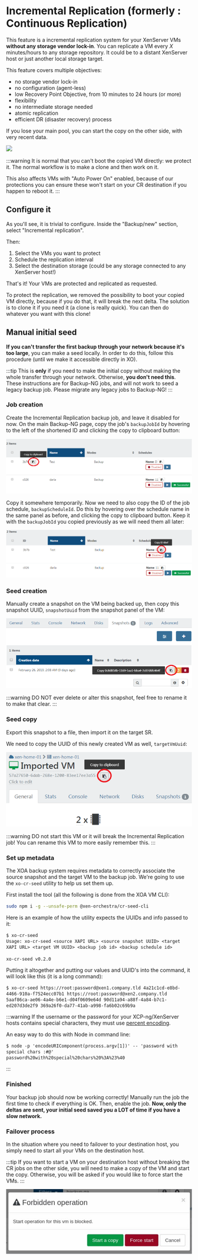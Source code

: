 # Incremental Replication (formerly : Continuous Replication)

This feature is a incremental replication system for your XenServer VMs **without any storage vendor lock-in**. You can replicate a VM every _X_ minutes/hours to any storage repository. It could be to a distant XenServer host or just another local storage target.

This feature covers multiple objectives:

- no storage vendor lock-in
- no configuration (agent-less)
- low Recovery Point Objective, from 10 minutes to 24 hours (or more)
- flexibility
- no intermediate storage needed
- atomic replication
- efficient DR (disaster recovery) process

If you lose your main pool, you can start the copy on the other side, with very recent data.

![](https://xen-orchestra.com/blog/content/images/2016/01/replication.png)

:::warning
It is normal that you can't boot the copied VM directly: we protect it. The normal workflow is to make a clone and then work on it.

This also affects VMs with "Auto Power On" enabled, because of our protections you can ensure these won't start on your CR destination if you happen to reboot it.
:::

## Configure it

As you'll see, it is trivial to configure. Inside the "Backup/new" section, select "Incremental replication".

Then:

1. Select the VMs you want to protect
1. Schedule the replication interval
1. Select the destination storage (could be any storage connected to any XenServer host!)

That's it! Your VMs are protected and replicated as requested.

To protect the replication, we removed the possibility to boot your copied VM directly, because if you do that, it will break the next delta. The solution is to clone it if you need it (a clone is really quick). You can then do whatever you want with this clone!

## Manual initial seed

**If you can't transfer the first backup through your network because it's too large**, you can make a seed locally. In order to do this, follow this procedure (until we make it accessible directly in XO).

:::tip
This is **only** if you need to make the initial copy without making the whole transfer through your network. Otherwise, **you don't need this**. These instructions are for Backup-NG jobs, and will not work to seed a legacy backup job. Please migrate any legacy jobs to Backup-NG!
:::

### Job creation

Create the Incremental Replication backup job, and leave it disabled for now. On the main Backup-NG page, copy the job's `backupJobId` by hovering to the left of the shortened ID and clicking the copy to clipboard button:

![](./assets/cr-seed-1.png)

Copy it somewhere temporarily. Now we need to also copy the ID of the job schedule, `backupScheduleId`. Do this by hovering over the schedule name in the same panel as before, and clicking the copy to clipboard button. Keep it with the `backupJobId` you copied previously as we will need them all later:

![](./assets/cr-seed-2.png)

### Seed creation

Manually create a snapshot on the VM being backed up, then copy this snapshot UUID, `snapshotUuid` from the snapshot panel of the VM:

![](./assets/cr-seed-3.png)

:::warning
DO NOT ever delete or alter this snapshot, feel free to rename it to make that clear.
:::

### Seed copy

Export this snapshot to a file, then import it on the target SR.

We need to copy the UUID of this newly created VM as well, `targetVmUuid`:

![](./assets/cr-seed-4.png)

:::warning
DO not start this VM or it will break the Incremental Replication job! You can rename this VM to more easily remember this.
:::

### Set up metadata

The XOA backup system requires metadata to correctly associate the source snapshot and the target VM to the backup job. We're going to use the `xo-cr-seed` utility to help us set them up.

First install the tool (all the following is done from the XOA VM CLI):

```sh
sudo npm i -g --unsafe-perm @xen-orchestra/cr-seed-cli
```

Here is an example of how the utility expects the UUIDs and info passed to it:

```console
$ xo-cr-seed
Usage: xo-cr-seed <source XAPI URL> <source snapshot UUID> <target XAPI URL> <target VM UUID> <backup job id> <backup schedule id>

xo-cr-seed v0.2.0
```

Putting it altogether and putting our values and UUID's into the command, it will look like this (it is a long command):

```console
$ xo-cr-seed https://root:password@xen1.company.tld 4a21c1cd-e8bd-4466-910a-f7524ecc07b1 https://root:password@xen2.company.tld 5aaf86ca-ae06-4a4e-b6e1-d04f0609e64d 90d11a94-a88f-4a84-b7c1-ed207d3de2f9 369a26f0-da77-41ab-a998-fa6b02c69b9a
```

:::warning
If the username or the password for your XCP-ng/XenServer hosts contains special characters, they must use [percent encoding](https://en.wikipedia.org/wiki/Percent-encoding).

An easy way to do this with Node in command line:

```console
$ node -p 'encodeURIComponent(process.argv[1])' -- 'password with special chars :#@'
password%20with%20special%20chars%20%3A%23%40
```

:::

### Finished

Your backup job should now be working correctly! Manually run the job the first time to check if everything is OK. Then, enable the job. **Now, only the deltas are sent, your initial seed saved you a LOT of time if you have a slow network.**

### Failover process

In the situation where you need to failover to your destination host, you simply need to start all your VMs on the destination host.

:::tip
If you want to start a VM on your destination host without breaking the CR jobs on the other side, you will need to make a copy of the VM and start the copy. Otherwise, you will be asked if you would like to force start the VMs.
:::

![](./assets/force-start.jpg)

